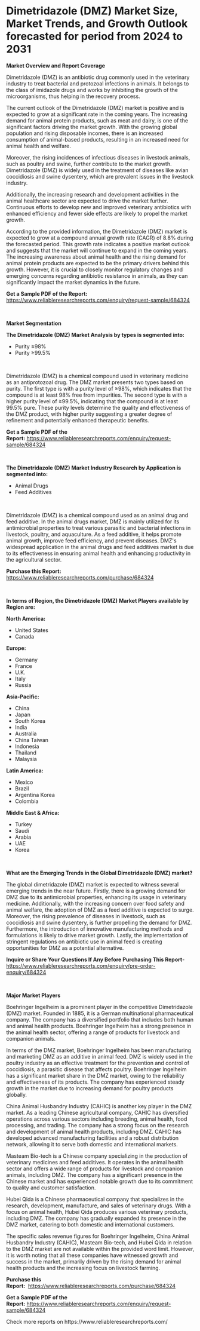<p><h1>Dimetridazole (DMZ) Market Size, Market Trends, and Growth Outlook forecasted for period from 2024 to 2031</h1></p><p><strong>Market Overview and Report Coverage</strong></p>
<p><p>Dimetridazole (DMZ) is an antibiotic drug commonly used in the veterinary industry to treat bacterial and protozoal infections in animals. It belongs to the class of imidazole drugs and works by inhibiting the growth of the microorganisms, thus helping in the recovery process.</p><p>The current outlook of the Dimetridazole (DMZ) market is positive and is expected to grow at a significant rate in the coming years. The increasing demand for animal protein products, such as meat and dairy, is one of the significant factors driving the market growth. With the growing global population and rising disposable incomes, there is an increased consumption of animal-based products, resulting in an increased need for animal health and welfare.</p><p>Moreover, the rising incidences of infectious diseases in livestock animals, such as poultry and swine, further contribute to the market growth. Dimetridazole (DMZ) is widely used in the treatment of diseases like avian coccidiosis and swine dysentery, which are prevalent issues in the livestock industry.</p><p>Additionally, the increasing research and development activities in the animal healthcare sector are expected to drive the market further. Continuous efforts to develop new and improved veterinary antibiotics with enhanced efficiency and fewer side effects are likely to propel the market growth.</p><p>According to the provided information, the Dimetridazole (DMZ) market is expected to grow at a compound annual growth rate (CAGR) of 8.8% during the forecasted period. This growth rate indicates a positive market outlook and suggests that the market will continue to expand in the coming years. The increasing awareness about animal health and the rising demand for animal protein products are expected to be the primary drivers behind this growth. However, it is crucial to closely monitor regulatory changes and emerging concerns regarding antibiotic resistance in animals, as they can significantly impact the market dynamics in the future.</p></p>
<p><strong>Get a Sample PDF of the Report:</strong> <a href="https://www.reliableresearchreports.com/enquiry/request-sample/684324">https://www.reliableresearchreports.com/enquiry/request-sample/684324</a></p>
<p>&nbsp;</p>
<p><strong>Market Segmentation</strong></p>
<p><strong>The Dimetridazole (DMZ) Market Analysis by types is segmented into:</strong></p>
<p><ul><li>Purity ≥98%</li><li>Purity ≥99.5%</li></ul></p>
<p>&nbsp;</p>
<p><p>Dimetridazole (DMZ) is a chemical compound used in veterinary medicine as an antiprotozoal drug. The DMZ market presents two types based on purity. The first type is with a purity level of ≥98%, which indicates that the compound is at least 98% free from impurities. The second type is with a higher purity level of ≥99.5%, indicating that the compound is at least 99.5% pure. These purity levels determine the quality and effectiveness of the DMZ product, with higher purity suggesting a greater degree of refinement and potentially enhanced therapeutic benefits.</p></p>
<p><strong>Get a Sample PDF of the Report:</strong>&nbsp;<a href="https://www.reliableresearchreports.com/enquiry/request-sample/684324">https://www.reliableresearchreports.com/enquiry/request-sample/684324</a></p>
<p>&nbsp;</p>
<p><strong>The Dimetridazole (DMZ) Market Industry Research by Application is segmented into:</strong></p>
<p><ul><li>Animal Drugs</li><li>Feed Additives</li></ul></p>
<p>&nbsp;</p>
<p><p>Dimetridazole (DMZ) is a chemical compound used as an animal drug and feed additive. In the animal drugs market, DMZ is mainly utilized for its antimicrobial properties to treat various parasitic and bacterial infections in livestock, poultry, and aquaculture. As a feed additive, it helps promote animal growth, improve feed efficiency, and prevent diseases. DMZ's widespread application in the animal drugs and feed additives market is due to its effectiveness in ensuring animal health and enhancing productivity in the agricultural sector.</p></p>
<p><strong>Purchase this Report:</strong>&nbsp; <a href="https://www.reliableresearchreports.com/purchase/684324">https://www.reliableresearchreports.com/purchase/684324</a></p>
<p>&nbsp;</p>
<p><strong>In terms of Region, the Dimetridazole (DMZ) Market Players available by Region are:</strong></p>
<p>
    <p> <strong> North America: </strong>
        <ul>
            <li>United States</li>
            <li>Canada</li>
        </ul>
        </p> 
    <p> <strong> Europe: </strong>
        <ul>
            <li>Germany</li>
            <li>France</li>
            <li>U.K.</li>
            <li>Italy</li>
            <li>Russia</li>
        </ul>
        </p> 
    <p> <strong> Asia-Pacific: </strong>
        <ul>
            <li>China</li>
            <li>Japan</li>
            <li>South Korea</li>
            <li>India</li>
            <li>Australia</li>
            <li>China Taiwan</li>
            <li>Indonesia</li>
            <li>Thailand</li>
            <li>Malaysia</li>
        </ul>
        </p> 
    <p> <strong> Latin America: </strong>
        <ul>
            <li>Mexico</li>
            <li>Brazil</li>
            <li>Argentina Korea</li>
            <li>Colombia</li>
        </ul>
        </p> 
    <p> <strong> Middle East & Africa: </strong>
        <ul>
            <li>Turkey</li>
            <li>Saudi</li>
            <li>Arabia</li>
            <li>UAE</li>
            <li>Korea</li>
        </ul>
    </p>
    </p>
<p>&nbsp;</p>
<p><strong>What are the Emerging Trends in the Global Dimetridazole (DMZ) market?</strong></p>
<p><p>The global dimetridazole (DMZ) market is expected to witness several emerging trends in the near future. Firstly, there is a growing demand for DMZ due to its antimicrobial properties, enhancing its usage in veterinary medicine. Additionally, with the increasing concern over food safety and animal welfare, the adoption of DMZ as a feed additive is expected to surge. Moreover, the rising prevalence of diseases in livestock, such as coccidiosis and swine dysentery, is further propelling the demand for DMZ. Furthermore, the introduction of innovative manufacturing methods and formulations is likely to drive market growth. Lastly, the implementation of stringent regulations on antibiotic use in animal feed is creating opportunities for DMZ as a potential alternative.</p></p>
<p><strong>Inquire or Share Your Questions If Any Before Purchasing This Report</strong>- <a href="https://www.reliableresearchreports.com/enquiry/pre-order-enquiry/684324">https://www.reliableresearchreports.com/enquiry/pre-order-enquiry/684324</a></p>
<p>&nbsp;</p>
<p><strong>Major Market Players</strong></p>
<p><p>Boehringer Ingelheim is a prominent player in the competitive Dimetridazole (DMZ) market. Founded in 1885, it is a German multinational pharmaceutical company. The company has a diversified portfolio that includes both human and animal health products. Boehringer Ingelheim has a strong presence in the animal health sector, offering a range of products for livestock and companion animals.</p><p>In terms of the DMZ market, Boehringer Ingelheim has been manufacturing and marketing DMZ as an additive in animal feed. DMZ is widely used in the poultry industry as an effective treatment for the prevention and control of coccidiosis, a parasitic disease that affects poultry. Boehringer Ingelheim has a significant market share in the DMZ market, owing to the reliability and effectiveness of its products. The company has experienced steady growth in the market due to increasing demand for poultry products globally.</p><p>China Animal Husbandry Industry (CAHIC) is another key player in the DMZ market. As a leading Chinese agricultural company, CAHIC has diversified operations across various sectors including breeding, animal health, food processing, and trading. The company has a strong focus on the research and development of animal health products, including DMZ. CAHIC has developed advanced manufacturing facilities and a robust distribution network, allowing it to serve both domestic and international markets.</p><p>Masteam Bio-tech is a Chinese company specializing in the production of veterinary medicines and feed additives. It operates in the animal health sector and offers a wide range of products for livestock and companion animals, including DMZ. The company has a significant presence in the Chinese market and has experienced notable growth due to its commitment to quality and customer satisfaction.</p><p>Hubei Qida is a Chinese pharmaceutical company that specializes in the research, development, manufacture, and sales of veterinary drugs. With a focus on animal health, Hubei Qida produces various veterinary products, including DMZ. The company has gradually expanded its presence in the DMZ market, catering to both domestic and international customers.</p><p>The specific sales revenue figures for Boehringer Ingelheim, China Animal Husbandry Industry (CAHIC), Masteam Bio-tech, and Hubei Qida in relation to the DMZ market are not available within the provided word limit. However, it is worth noting that all these companies have witnessed growth and success in the market, primarily driven by the rising demand for animal health products and the increasing focus on livestock farming.</p></p>
<p><strong>Purchase this Report:</strong>&nbsp;&nbsp;<a href="https://www.reliableresearchreports.com/purchase/684324">https://www.reliableresearchreports.com/purchase/684324</a></p>
<p></p>
<p><strong>Get a Sample PDF of the Report:</strong>&nbsp;<a href="https://www.reliableresearchreports.com/enquiry/request-sample/684324">https://www.reliableresearchreports.com/enquiry/request-sample/684324</a></p>
<p>Check more reports on https://www.reliableresearchreports.com/</p>